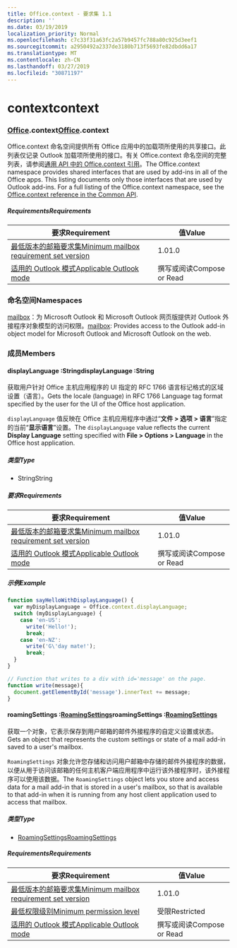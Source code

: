 ```yaml
---
title: Office.context - 要求集 1.1
description: ''
ms.date: 03/19/2019
localization_priority: Normal
ms.openlocfilehash: c7c33f31a63fc2a57b9457fc788a80c925d3eef1
ms.sourcegitcommit: a2950492a2337de3180b713f5693fe82dbdd6a17
ms.translationtype: MT
ms.contentlocale: zh-CN
ms.lasthandoff: 03/27/2019
ms.locfileid: "30871197"
---
```

# <a name="context"></a><span data-ttu-id="59570-102">context</span><span class="sxs-lookup"><span data-stu-id="59570-102">context</span></span>

### <a name="officeofficemdcontext"></a><span data-ttu-id="59570-103">[Office](Office.md).context</span><span class="sxs-lookup"><span data-stu-id="59570-103">[Office](Office.md).context</span></span>

<span data-ttu-id="59570-p101">Office.context 命名空间提供所有 Office 应用中的加载项所使用的共享接口。此列表仅记录 Outlook 加载项所使用的接口。有关 Office.context 命名空间的完整列表，请参阅[通用 API 中的 Office.context 引用](/javascript/api/office/office.context)。</span><span class="sxs-lookup"><span data-stu-id="59570-p101">The Office.context namespace provides shared interfaces that are used by add-ins in all of the Office apps. This listing documents only those interfaces that are used by Outlook add-ins. For a full listing of the Office.context namespace, see the [Office.context reference in the Common API](/javascript/api/office/office.context).</span></span>


##### <a name="requirements"></a><span data-ttu-id="59570-106">Requirements</span><span class="sxs-lookup"><span data-stu-id="59570-106">Requirements</span></span>

|<span data-ttu-id="59570-107">要求</span><span class="sxs-lookup"><span data-stu-id="59570-107">Requirement</span></span>| <span data-ttu-id="59570-108">值</span><span class="sxs-lookup"><span data-stu-id="59570-108">Value</span></span>|
|---|---|
|[<span data-ttu-id="59570-109">最低版本的邮箱要求集</span><span class="sxs-lookup"><span data-stu-id="59570-109">Minimum mailbox requirement set version</span></span>](/office/dev/add-ins/reference/requirement-sets/outlook-api-requirement-sets)| <span data-ttu-id="59570-110">1.0</span><span class="sxs-lookup"><span data-stu-id="59570-110">1.0</span></span>|
|[<span data-ttu-id="59570-111">适用的 Outlook 模式</span><span class="sxs-lookup"><span data-stu-id="59570-111">Applicable Outlook mode</span></span>](/outlook/add-ins/#extension-points)| <span data-ttu-id="59570-112">撰写或阅读</span><span class="sxs-lookup"><span data-stu-id="59570-112">Compose or Read</span></span>|

### <a name="namespaces"></a><span data-ttu-id="59570-113">命名空间</span><span class="sxs-lookup"><span data-stu-id="59570-113">Namespaces</span></span>

<span data-ttu-id="59570-114">[mailbox](office.context.mailbox.md)：为 Microsoft Outlook 和 Microsoft Outlook 网页版提供对 Outlook 外接程序对象模型的访问权限。</span><span class="sxs-lookup"><span data-stu-id="59570-114">[mailbox](office.context.mailbox.md): Provides access to the Outlook add-in object model for Microsoft Outlook and Microsoft Outlook on the web.</span></span>

### <a name="members"></a><span data-ttu-id="59570-115">成员</span><span class="sxs-lookup"><span data-stu-id="59570-115">Members</span></span>

####  <a name="displaylanguage-string"></a><span data-ttu-id="59570-116">displayLanguage :String</span><span class="sxs-lookup"><span data-stu-id="59570-116">displayLanguage :String</span></span>

<span data-ttu-id="59570-117">获取用户针对 Office 主机应用程序的 UI 指定的 RFC 1766 语言标记格式的区域设置（语言）。</span><span class="sxs-lookup"><span data-stu-id="59570-117">Gets the locale (language) in RFC 1766 Language tag format specified by the user for the UI of the Office host application.</span></span>

<span data-ttu-id="59570-118">`displayLanguage` 值反映在 Office 主机应用程序中通过“**文件 > 选项 > 语言**”指定的当前“**显示语言**”设置。</span><span class="sxs-lookup"><span data-stu-id="59570-118">The `displayLanguage` value reflects the current **Display Language** setting specified with **File > Options > Language** in the Office host application.</span></span>

##### <a name="type"></a><span data-ttu-id="59570-119">类型</span><span class="sxs-lookup"><span data-stu-id="59570-119">Type</span></span>

*   <span data-ttu-id="59570-120">String</span><span class="sxs-lookup"><span data-stu-id="59570-120">String</span></span>

##### <a name="requirements"></a><span data-ttu-id="59570-121">要求</span><span class="sxs-lookup"><span data-stu-id="59570-121">Requirements</span></span>

|<span data-ttu-id="59570-122">要求</span><span class="sxs-lookup"><span data-stu-id="59570-122">Requirement</span></span>| <span data-ttu-id="59570-123">值</span><span class="sxs-lookup"><span data-stu-id="59570-123">Value</span></span>|
|---|---|
|[<span data-ttu-id="59570-124">最低版本的邮箱要求集</span><span class="sxs-lookup"><span data-stu-id="59570-124">Minimum mailbox requirement set version</span></span>](/office/dev/add-ins/reference/requirement-sets/outlook-api-requirement-sets)| <span data-ttu-id="59570-125">1.0</span><span class="sxs-lookup"><span data-stu-id="59570-125">1.0</span></span>|
|[<span data-ttu-id="59570-126">适用的 Outlook 模式</span><span class="sxs-lookup"><span data-stu-id="59570-126">Applicable Outlook mode</span></span>](/outlook/add-ins/#extension-points)| <span data-ttu-id="59570-127">撰写或阅读</span><span class="sxs-lookup"><span data-stu-id="59570-127">Compose or Read</span></span>|

##### <a name="example"></a><span data-ttu-id="59570-128">示例</span><span class="sxs-lookup"><span data-stu-id="59570-128">Example</span></span>

```javascript
function sayHelloWithDisplayLanguage() {
  var myDisplayLanguage = Office.context.displayLanguage;
  switch (myDisplayLanguage) {
    case 'en-US':
      write('Hello!');
      break;
    case 'en-NZ':
      write('G\'day mate!');
      break;
  }
}

// Function that writes to a div with id='message' on the page.
function write(message){
  document.getElementById('message').innerText += message;
}
```

####  <a name="roamingsettings-roamingsettingsjavascriptapioutlook11officeroamingsettings"></a><span data-ttu-id="59570-129">roamingSettings :[RoamingSettings](/javascript/api/outlook_1_1/office.RoamingSettings)</span><span class="sxs-lookup"><span data-stu-id="59570-129">roamingSettings :[RoamingSettings](/javascript/api/outlook_1_1/office.RoamingSettings)</span></span>

<span data-ttu-id="59570-130">获取一个对象，它表示保存到用户邮箱的邮件外接程序的自定义设置或状态。</span><span class="sxs-lookup"><span data-stu-id="59570-130">Gets an object that represents the custom settings or state of a mail add-in saved to a user's mailbox.</span></span>

<span data-ttu-id="59570-131">`RoamingSettings` 对象允许您存储和访问用户邮箱中存储的邮件外接程序的数据，以便从用于访问该邮箱的任何主机客户端应用程序中运行该外接程序时，该外接程序可以使用该数据。</span><span class="sxs-lookup"><span data-stu-id="59570-131">The `RoamingSettings` object lets you store and access data for a mail add-in that is stored in a user's mailbox, so that is available to that add-in when it is running from any host client application used to access that mailbox.</span></span>

##### <a name="type"></a><span data-ttu-id="59570-132">类型</span><span class="sxs-lookup"><span data-stu-id="59570-132">Type</span></span>

*   [<span data-ttu-id="59570-133">RoamingSettings</span><span class="sxs-lookup"><span data-stu-id="59570-133">RoamingSettings</span></span>](/javascript/api/outlook_1_1/office.RoamingSettings)

##### <a name="requirements"></a><span data-ttu-id="59570-134">Requirements</span><span class="sxs-lookup"><span data-stu-id="59570-134">Requirements</span></span>

|<span data-ttu-id="59570-135">要求</span><span class="sxs-lookup"><span data-stu-id="59570-135">Requirement</span></span>| <span data-ttu-id="59570-136">值</span><span class="sxs-lookup"><span data-stu-id="59570-136">Value</span></span>|
|---|---|
|[<span data-ttu-id="59570-137">最低版本的邮箱要求集</span><span class="sxs-lookup"><span data-stu-id="59570-137">Minimum mailbox requirement set version</span></span>](/office/dev/add-ins/reference/requirement-sets/outlook-api-requirement-sets)| <span data-ttu-id="59570-138">1.0</span><span class="sxs-lookup"><span data-stu-id="59570-138">1.0</span></span>|
|[<span data-ttu-id="59570-139">最低权限级别</span><span class="sxs-lookup"><span data-stu-id="59570-139">Minimum permission level</span></span>](/outlook/add-ins/understanding-outlook-add-in-permissions)| <span data-ttu-id="59570-140">受限</span><span class="sxs-lookup"><span data-stu-id="59570-140">Restricted</span></span>|
|[<span data-ttu-id="59570-141">适用的 Outlook 模式</span><span class="sxs-lookup"><span data-stu-id="59570-141">Applicable Outlook mode</span></span>](/outlook/add-ins/#extension-points)| <span data-ttu-id="59570-142">撰写或阅读</span><span class="sxs-lookup"><span data-stu-id="59570-142">Compose or Read</span></span>|
